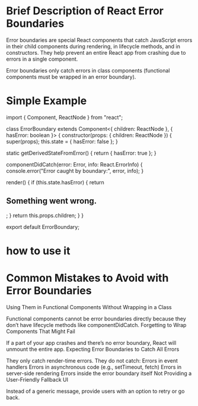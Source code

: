 # Brief Description of React Error Boundaries

Error boundaries are special React components that catch JavaScript errors in their child components during rendering, in lifecycle methods, and in constructors. They help prevent an entire React app from crashing due to errors in a single component.

Error boundaries only catch errors in class components (functional components must be wrapped in an error boundary).

# Simple Example

import { Component, ReactNode } from "react";

class ErrorBoundary extends Component<{ children: ReactNode }, { hasError: boolean }> {
constructor(props: { children: ReactNode }) {
super(props);
this.state = { hasError: false };
}

static getDerivedStateFromError() {
return { hasError: true };
}

componentDidCatch(error: Error, info: React.ErrorInfo) {
console.error("Error caught by boundary:", error, info);
}

render() {
if (this.state.hasError) {
return <h2>Something went wrong.</h2>;
}
return this.props.children;
}
}

export default ErrorBoundary;

# how to use it

<ErrorBoundary>
  <ProblematicComponent />
</ErrorBoundary>

# Common Mistakes to Avoid with Error Boundaries

Using Them in Functional Components Without Wrapping in a Class

Functional components cannot be error boundaries directly because they don’t have lifecycle methods like componentDidCatch.
Forgetting to Wrap Components That Might Fail

If a part of your app crashes and there’s no error boundary, React will unmount the entire app.
Expecting Error Boundaries to Catch All Errors

They only catch render-time errors. They do not catch:
Errors in event handlers
Errors in asynchronous code (e.g., setTimeout, fetch)
Errors in server-side rendering
Errors inside the error boundary itself
Not Providing a User-Friendly Fallback UI

Instead of a generic message, provide users with an option to retry or go back.
